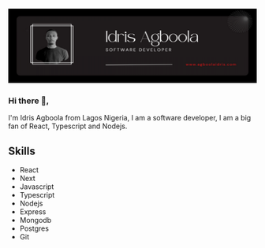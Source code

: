 
![I am GitHub Readme Generator's creator](https://github.com/agboolaidris/agboolaidris/blob/main/resize-16648206304885985921.png?raw=true)
### Hi there 👋,
I'm Idris Agboola from Lagos Nigeria, I am a software developer, I am a big fan of React, Typescript and Nodejs.

## Skills

- React
- Next
- Javascript
- Typescript
- Nodejs
- Express
- Mongodb
- Postgres
- Git







<!--
**agboolaidris/agboolaidris** is a ✨ _special_ ✨ repository because its `README.md` (this file) appears on your GitHub profile.

Here are some ideas to get you started:

- 🔭 I’m currently working on ...
- 🌱 I’m currently learning ...
- 👯 I’m looking to collaborate on ...
- 🤔 I’m looking for help with ...
- 💬 Ask me about ...
- 📫 How to reach me: ...
- 😄 Pronouns: ...
- ⚡ Fun fact: ...
-->
